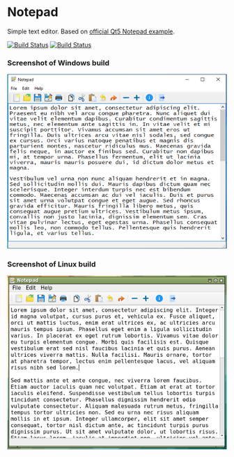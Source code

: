 # Notepad

Simple text editor. Based on [official Qt5 Notepad example](https://code.qt.io/cgit/qt/qtbase.git/tree/examples/widgets/tutorials/notepad?h=5.14).

[![Build Status](https://github.com/zurg3/notepad/workflows/Windows/badge.svg?branch=master&event=push)](https://github.com/zurg3/notepad/actions)
[![Build Status](https://github.com/zurg3/notepad/workflows/Linux/badge.svg?branch=master&event=push)](https://github.com/zurg3/notepad/actions)

### Screenshot of Windows build
![Screenshot of Windows build](https://raw.githubusercontent.com/zurg3/notepad/master/docs/img/screenshot_windows.png)

### Screenshot of Linux build
![Screenshot of Linux build](https://raw.githubusercontent.com/zurg3/notepad/master/docs/img/screenshot_linux.png)
